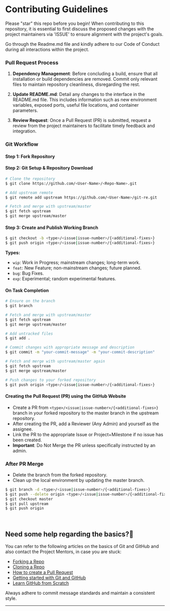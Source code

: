 # Contributing Guidelines

Please "star" this repo before you begin!
When contributing to this repository, it is essential to first discuss the proposed changes with the project maintainers via 'ISSUE' to ensure alignment with the project's goals.

Go through the Readme.md file and kindly adhere to our Code of Conduct during all interactions within the project.

### Pull Request Process

1. **Dependency Management**: Before concluding a build, ensure that all installation or build dependencies are removed. Commit only relevant files to maintain repository cleanliness, disregarding the rest.

2. **Update README.md**: Detail any changes to the interface in the README.md file. This includes information such as new environment variables, exposed ports, useful file locations, and container parameters.

3. **Review Request**: Once a Pull Request (PR) is submitted, request a review from the project maintainers to facilitate timely feedback and integration.

### Git Workflow

#### Step 1: Fork Repository

#### Step 2: Git Setup & Repository Download

```bash
# Clone the repository
$ git clone https://github.com/<User-Name>/<Repo-Name>.git

# Add upstream remote
$ git remote add upstream https://github.com/<User-Name>/git-re.git

# Fetch and merge with upstream/master
$ git fetch upstream
$ git merge upstream/master
```

#### Step 3: Create and Publish Working Branch

```bash
$ git checkout -b <type>/<issue|issue-number>/{<additional-fixes>}
$ git push origin <type>/<issue|issue-number>/{<additional-fixes>}
```

**Types:**
- `wip`: Work in Progress; mainstream changes; long-term work.
- `feat`: New Feature; non-mainstream changes; future planned.
- `bug`: Bug Fixes.
- `exp`: Experimental; random experimental features.

#### On Task Completion

```bash
# Ensure on the branch
$ git branch

# Fetch and merge with upstream/master
$ git fetch upstream
$ git merge upstream/master

# Add untracked files
$ git add .

# Commit changes with appropriate message and description
$ git commit -m "your-commit-message" -m "your-commit-description"

# Fetch and merge with upstream/master again
$ git fetch upstream
$ git merge upstream/master

# Push changes to your forked repository
$ git push origin <type>/<issue|issue-number>/{<additional-fixes>}
```

#### Creating the Pull Request (PR) using the GitHub Website

- Create a PR from `<type>/<issue|issue-number>/{<additional-fixes>}` branch in your forked repository to the master branch in the upstream repository.
- After creating the PR, add a Reviewer (Any Admin) and yourself as the assignee.
- Link the PR to the appropriate Issue or Project+Milestone if no issue has been created.
- **Important**: Do Not Merge the PR unless specifically instructed by an admin.

### After PR Merge

- Delete the branch from the forked repository.
- Clean up the local environment by updating the master branch.

```bash
$ git branch -d <type>/<issue|issue-number>/{<additional-fixes>}
$ git push --delete origin <type>/<issue|issue-number>/{<additional-fixes>}
$ git checkout master
$ git pull upstream
$ git push origin
```

<br>

## **Need some help regarding the basics?🤔**


You can refer to the following articles on the basics of Git and GitHub and also contact the Project Mentors,
in case you are stuck:

- [Forking a Repo](https://help.github.com/en/github/getting-started-with-github/fork-a-repo)
- [Cloning a Repo](https://help.github.com/en/desktop/contributing-to-projects/creating-an-issue-or-pull-request)
- [How to create a Pull Request](https://opensource.com/article/19/7/create-pull-request-github)
- [Getting started with Git and GitHub](https://towardsdatascience.com/getting-started-with-git-and-github-6fcd0f2d4ac6)
- [Learn GitHub from Scratch](https://docs.github.com/en/get-started/start-your-journey/git-and-github-learning-resources)

Always adhere to commit message standards and maintain a consistent style.

---
